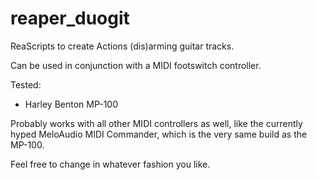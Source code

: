 # reaper_duogit
ReaScripts to create Actions (dis)arming guitar tracks.

Can be used in conjunction with a MIDI footswitch controller.

Tested:
  - Harley Benton MP-100

Probably works with all other MIDI controllers as well, like the currently hyped MeloAudio MIDI Commander, which is the very same build as the MP-100.

Feel free to change in whatever fashion you like.
